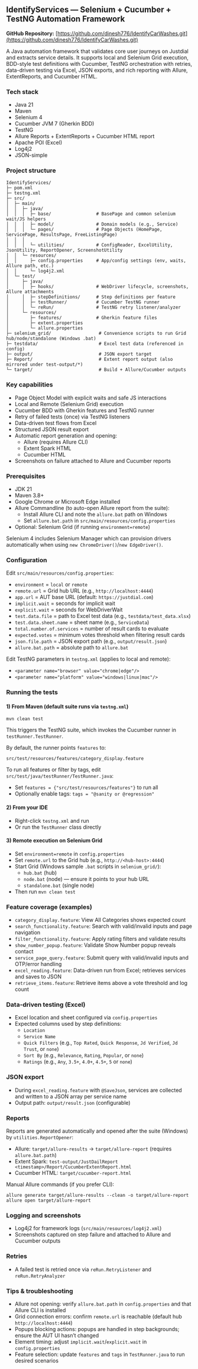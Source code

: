 ## IdentifyServices — Selenium + Cucumber + TestNG Automation Framework

**GitHub Repository:** [https://github.com/dinesh776/IdentifyCarWashes.git](https://github.com/dinesh776/IdentifyCarWashes.git)

A Java automation framework that validates core user journeys on Justdial and extracts service details. It supports local and Selenium Grid execution, BDD-style test definitions with Cucumber, TestNG orchestration with retries, data-driven testing via Excel, JSON exports, and rich reporting with Allure, ExtentReports, and Cucumber HTML.

### Tech stack
- Java 21
- Maven
- Selenium 4
- Cucumber JVM 7 (Gherkin BDD)
- TestNG
- Allure Reports + ExtentReports + Cucumber HTML report
- Apache POI (Excel)
- Log4j2
- JSON-simple

### Project structure
```
IdentifyServices/
├─ pom.xml
├─ testng.xml
├─ src/
│  ├─ main/
│  │  ├─ java/
│  │  │  ├─ base/                 # BasePage and common selenium wait/JS helpers
│  │  │  ├─ model/                # Domain models (e.g., Service)
│  │  │  └─ pages/                # Page Objects (HomePage, ServicePage, ResultsPage, FreeListingPage)
│  │  │     
│  │  │  └─ utilities/            # ConfigReader, ExcelUtility, JsonUtility, ReportOpener, ScreenshotUtility
│  │  └─ resources/
│  │     ├─ config.properties     # App/config settings (env, waits, Allure path, etc.)
│  │     └─ log4j2.xml
│  └─ test/
│     ├─ java/
│     │  ├─ hooks/                # WebDriver lifecycle, screenshots, Allure attachments
│     │  ├─ stepDefinitions/      # Step definitions per feature
│     │  ├─ testRunner/           # Cucumber TestNG runner
│     │  └─ reRun/                # TestNG retry listener/analyzer
│     └─ resources/
│        ├─ features/             # Gherkin feature files
│        ├─ extent.properties
│        └─ allure.properties
├─ selenium_grid/                  # Convenience scripts to run Grid hub/node/standalone (Windows .bat)
├─ testdata/                       # Excel test data (referenced in config)
├─ output/                         # JSON export target
├─ Report/                         # Extent report output (also mirrored under test-output/*)
└─ target/                         # Build + Allure/Cucumber outputs
```

### Key capabilities
- Page Object Model with explicit waits and safe JS interactions
- Local and Remote (Selenium Grid) execution
- Cucumber BDD with Gherkin features and TestNG runner
- Retry of failed tests (once) via TestNG listeners
- Data-driven test flows from Excel
- Structured JSON result export
- Automatic report generation and opening:
  - Allure (requires Allure CLI)
  - Extent Spark HTML
  - Cucumber HTML
- Screenshots on failure attached to Allure and Cucumber reports

### Prerequisites
- JDK 21
- Maven 3.8+
- Google Chrome or Microsoft Edge installed
- Allure Commandline (to auto-open Allure report from the suite):
  - Install Allure CLI and note the `allure.bat` path on Windows
  - Set `allure.bat.path` in `src/main/resources/config.properties`
- Optional: Selenium Grid (if running `environment=remote`)

Selenium 4 includes Selenium Manager which can provision drivers automatically when using `new ChromeDriver()`/`new EdgeDriver()`.

### Configuration
Edit `src/main/resources/config.properties`:
- `environment` = `local` or `remote`
- `remote.url` = Grid hub URL (e.g., `http://localhost:4444`)
- `app.url` = AUT base URL (default: `https://justdial.com`)
- `implicit.wait` = seconds for implicit wait
- `explicit.wait` = seconds for WebDriverWait
- `test.data.file` = path to Excel test data (e.g., `testdata/test_data.xlsx`)
- `test.data.sheet.name` = sheet name (e.g., `ServiceData`)
- `total.number.of.services` = number of result cards to evaluate
- `expected.votes` = minimum votes threshold when filtering result cards
- `json.file.path` = JSON export path (e.g., `output/result.json`)
- `allure.bat.path` = absolute path to `allure.bat`

Edit TestNG parameters in `testng.xml` (applies to local and remote):
- `<parameter name="browser" value="chrome|edge"/>`
- `<parameter name="platform" value="windows|linux|mac"/>`

### Running the tests
#### 1) From Maven (default suite runs via `testng.xml`)
```
mvn clean test
```
This triggers the TestNG suite, which invokes the Cucumber runner in `testRunner.TestRunner`.

By default, the runner points `features` to:
```
src/test/resources/features/category_display.feature
```
To run all features or filter by tags, edit `src/test/java/testRunner/TestRunner.java`:
- Set `features = {"src/test/resources/features"}` to run all
- Optionally enable tags: `tags = "@sanity or @regression"`

#### 2) From your IDE
- Right-click `testng.xml` and run
- Or run the `TestRunner` class directly

#### 3) Remote execution on Selenium Grid
- Set `environment=remote` in `config.properties`
- Set `remote.url` to the Grid hub (e.g., `http://<hub-host>:4444`)
- Start Grid (Windows sample `.bat` scripts in `selenium_grid/`):
  - `hub.bat` (hub)
  - `node.bat` (node) — ensure it points to your hub URL
  - `standalone.bat` (single node)
- Then run `mvn clean test`

### Feature coverage (examples)
- `category_display.feature`: View All Categories shows expected count
- `search_functionality.feature`: Search with valid/invalid inputs and page navigation
- `filter_functionality.feature`: Apply rating filters and validate results
- `show_number_popup.feature`: Validate Show Number popup reveals contact
- `service_page_query.feature`: Submit query with valid/invalid inputs and OTP/error handling
- `excel_reading.feature`: Data-driven run from Excel; retrieves services and saves to JSON
- `retrieve_items.feature`: Retrieve items above a vote threshold and log count

### Data-driven testing (Excel)
- Excel location and sheet configured via `config.properties`
- Expected columns used by step definitions:
  - `Location`
  - `Service Name`
  - `Quick Filters` (e.g., `Top Rated`, `Quick Response`, `Jd Verified`, `Jd Trust`, or `none`)
  - `Sort By` (e.g., `Relevance`, `Rating`, `Popular`, or `none`)
  - `Ratings` (e.g., `Any`, `3.5+`, `4.0+`, `4.5+`, `5` or `none`)

### JSON export
- During `excel_reading.feature` with `@SaveJson`, services are collected and written to a JSON array per service name
- Output path: `output/result.json` (configurable)

### Reports
Reports are generated automatically and opened after the suite (Windows) by `utilities.ReportOpener`:
- Allure: `target/allure-results` → `target/allure-report` (requires `allure.bat.path`)
- Extent Spark: `test-output/JustDailReport <timestamp>/Report/CucumberExtentReport.html`
- Cucumber HTML: `target/cucumber-report.html`

Manual Allure commands (if you prefer CLI):
```
allure generate target/allure-results --clean -o target/allure-report
allure open target/allure-report
```

### Logging and screenshots
- Log4j2 for framework logs (`src/main/resources/log4j2.xml`)
- Screenshots captured on step failure and attached to Allure and Cucumber outputs

### Retries
- A failed test is retried once via `reRun.RetryListener` and `reRun.RetryAnalyzer`

### Tips & troubleshooting
- Allure not opening: verify `allure.bat.path` in `config.properties` and that Allure CLI is installed
- Grid connection errors: confirm `remote.url` is reachable (default hub `http://localhost:4444`)
- Popups blocking actions: popups are handled in step backgrounds; ensure the AUT UI hasn’t changed
- Element timing: adjust `implicit.wait`/`explicit.wait` in `config.properties`
- Feature selection: update `features` and `tags` in `TestRunner.java` to run desired scenarios

